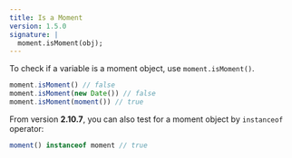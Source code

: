 ```yaml
---
title: Is a Moment
version: 1.5.0
signature: |
  moment.isMoment(obj);
---
```



To check if a variable is a moment object, use `moment.isMoment()`.

```javascript
moment.isMoment() // false
moment.isMoment(new Date()) // false
moment.isMoment(moment()) // true
```

From version **2.10.7**, you can also test for a moment object by `instanceof`
operator:

```javascript
moment() instanceof moment // true
```
